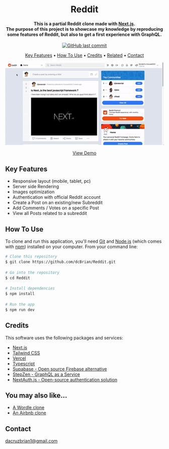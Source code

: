<h1 align="center">
  <br>
  Reddit
  <br>
</h1>

<h4 align="center">This is a partial Reddit clone made with <a href="https://nextjs.org/" target="_blank">Next.js</a>.<br>The purpose of this project is to showcase my knowledge by reproducing some features of Reddit, but also to get a first experience with GraphQL.
</h4>

<p align="center">
    <a href="https://github.com/dcBrian/Reddit/commits/main">
    <img src="https://img.shields.io/github/last-commit/dcBrian/reddit?style=flat-square"
         alt="GitHub last commit">
</p>

<p align="center">
  <a href="#key-features">Key Features</a> •
  <a href="#how-to-use">How To Use</a> •
  <a href="#credits">Credits</a> •
  <a href="#you-may-also-like...">Related</a> •
  <a href="#contact">Contact</a>
</p>

<p align="center">
  <img src="/images/reddit.gif?raw=true"/>
</p>

<p align="center">
  <a href="https://reddit-ebon.vercel.app/">View Demo</a>
</p>

## Key Features

* Responsive layout (mobile, tablet, pc)
* Server side Rendering
* Images optimization
* Authentication with official Reddit account
* Create a Post on an existing/new Subreddit
* Add Comments / Votes on a specific Post
* View all Posts related to a subreddit

## How To Use

To clone and run this application, you'll need [Git](https://git-scm.com) and [Node.js](https://nodejs.org/en/download/) (which comes with [npm](http://npmjs.com)) installed on your computer. From your command line:

```bash
# Clone this repository
$ git clone https://github.com/dcBrian/Reddit.git

# Go into the repository
$ cd Reddit

# Install dependencies
$ npm install

# Run the app
$ npm run dev
```

## Credits

This software uses the following packages and services:

- [Next.js](https://nextjs.org/)
- [Tailwind CSS](https://tailwindcss.com/)
- [Vercel](https://vercel.com/)
- [Typescript](https://www.typescriptlang.org/)
- [Supabase - Open source Firebase alternative](https://supabase.com/)
- [StepZen - GraphQL as a Service](https://stepzen.com/)
- [NextAuth.js - Open-source authentication solution](https://next-auth.js.org/)

## You may also like...

- [A Wordle clone](https://github.com/dcBrian/wordle)
- [An Airbnb clone](https://github.com/dcBrian/Airbnb)

## Contact

dacruzbrian1@gmail.com